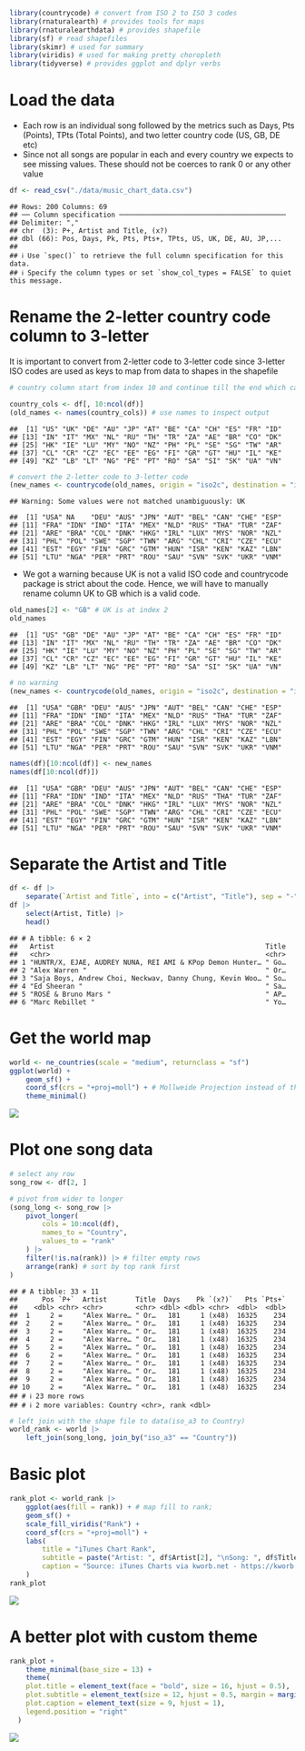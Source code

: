 ``` r
library(countrycode) # convert from ISO 2 to ISO 3 codes
library(rnaturalearth) # provides tools for maps
library(rnaturalearthdata) # provides shapefile
library(sf) # read shapefiles
library(skimr) # used for summary
library(viridis) # used for making pretty choropleth
library(tidyverse) # provides ggplot and dplyr verbs
```

# Load the data

- Each row is an individual song followed by the metrics such as Days,
  Pts (Points), TPts (Total Points), and two letter country code (US,
  GB, DE etc)
- Since not all songs are popular in each and every country we expects
  to see missing values. These should not be coerces to rank 0 or any
  other value

``` r
df <- read_csv("./data/music_chart_data.csv")
```

    ## Rows: 200 Columns: 69
    ## ── Column specification ─────────────────────────────────────────
    ## Delimiter: ","
    ## chr  (3): P+, Artist and Title, (x?)
    ## dbl (66): Pos, Days, Pk, Pts, Pts+, TPts, US, UK, DE, AU, JP,...
    ## 
    ## ℹ Use `spec()` to retrieve the full column specification for this data.
    ## ℹ Specify the column types or set `show_col_types = FALSE` to quiet this message.

# Rename the 2-letter country code column to 3-letter

It is important to convert from 2-letter code to 3-letter code since
3-letter ISO codes are used as keys to map from data to shapes in the
shapefile

``` r
# country column start from index 10 and continue till the end which can be obtained by using ncol(df)

country_cols <- df[, 10:ncol(df)]
(old_names <- names(country_cols)) # use names to inspect output
```

    ##  [1] "US" "UK" "DE" "AU" "JP" "AT" "BE" "CA" "CH" "ES" "FR" "ID"
    ## [13] "IN" "IT" "MX" "NL" "RU" "TH" "TR" "ZA" "AE" "BR" "CO" "DK"
    ## [25] "HK" "IE" "LU" "MY" "NO" "NZ" "PH" "PL" "SE" "SG" "TW" "AR"
    ## [37] "CL" "CR" "CZ" "EC" "EE" "EG" "FI" "GR" "GT" "HU" "IL" "KE"
    ## [49] "KZ" "LB" "LT" "NG" "PE" "PT" "RO" "SA" "SI" "SK" "UA" "VN"

``` r
# convert the 2-letter code to 3-letter code 
(new_names <- countrycode(old_names, origin = "iso2c", destination = "iso3c", warn = TRUE))
```

    ## Warning: Some values were not matched unambiguously: UK

    ##  [1] "USA" NA    "DEU" "AUS" "JPN" "AUT" "BEL" "CAN" "CHE" "ESP"
    ## [11] "FRA" "IDN" "IND" "ITA" "MEX" "NLD" "RUS" "THA" "TUR" "ZAF"
    ## [21] "ARE" "BRA" "COL" "DNK" "HKG" "IRL" "LUX" "MYS" "NOR" "NZL"
    ## [31] "PHL" "POL" "SWE" "SGP" "TWN" "ARG" "CHL" "CRI" "CZE" "ECU"
    ## [41] "EST" "EGY" "FIN" "GRC" "GTM" "HUN" "ISR" "KEN" "KAZ" "LBN"
    ## [51] "LTU" "NGA" "PER" "PRT" "ROU" "SAU" "SVN" "SVK" "UKR" "VNM"

- We got a warning because UK is not a valid ISO code and countrycode
  package is strict about the code. Hence, we will have to manually
  rename column UK to GB which is a valid code.

``` r
old_names[2] <- "GB" # UK is at index 2
old_names
```

    ##  [1] "US" "GB" "DE" "AU" "JP" "AT" "BE" "CA" "CH" "ES" "FR" "ID"
    ## [13] "IN" "IT" "MX" "NL" "RU" "TH" "TR" "ZA" "AE" "BR" "CO" "DK"
    ## [25] "HK" "IE" "LU" "MY" "NO" "NZ" "PH" "PL" "SE" "SG" "TW" "AR"
    ## [37] "CL" "CR" "CZ" "EC" "EE" "EG" "FI" "GR" "GT" "HU" "IL" "KE"
    ## [49] "KZ" "LB" "LT" "NG" "PE" "PT" "RO" "SA" "SI" "SK" "UA" "VN"

``` r
# no warning
(new_names <- countrycode(old_names, origin = "iso2c", destination = "iso3c"))
```

    ##  [1] "USA" "GBR" "DEU" "AUS" "JPN" "AUT" "BEL" "CAN" "CHE" "ESP"
    ## [11] "FRA" "IDN" "IND" "ITA" "MEX" "NLD" "RUS" "THA" "TUR" "ZAF"
    ## [21] "ARE" "BRA" "COL" "DNK" "HKG" "IRL" "LUX" "MYS" "NOR" "NZL"
    ## [31] "PHL" "POL" "SWE" "SGP" "TWN" "ARG" "CHL" "CRI" "CZE" "ECU"
    ## [41] "EST" "EGY" "FIN" "GRC" "GTM" "HUN" "ISR" "KEN" "KAZ" "LBN"
    ## [51] "LTU" "NGA" "PER" "PRT" "ROU" "SAU" "SVN" "SVK" "UKR" "VNM"

``` r
names(df)[10:ncol(df)] <- new_names
names(df[10:ncol(df)])
```

    ##  [1] "USA" "GBR" "DEU" "AUS" "JPN" "AUT" "BEL" "CAN" "CHE" "ESP"
    ## [11] "FRA" "IDN" "IND" "ITA" "MEX" "NLD" "RUS" "THA" "TUR" "ZAF"
    ## [21] "ARE" "BRA" "COL" "DNK" "HKG" "IRL" "LUX" "MYS" "NOR" "NZL"
    ## [31] "PHL" "POL" "SWE" "SGP" "TWN" "ARG" "CHL" "CRI" "CZE" "ECU"
    ## [41] "EST" "EGY" "FIN" "GRC" "GTM" "HUN" "ISR" "KEN" "KAZ" "LBN"
    ## [51] "LTU" "NGA" "PER" "PRT" "ROU" "SAU" "SVN" "SVK" "UKR" "VNM"

# Separate the Artist and Title

``` r
df <- df |> 
    separate(`Artist and Title`, into = c("Artist", "Title"), sep = "-", extra = "merge")
df |> 
    select(Artist, Title) |> 
    head()
```

    ## # A tibble: 6 × 2
    ##   Artist                                                    Title
    ##   <chr>                                                     <chr>
    ## 1 "HUNTR/X, EJAE, AUDREY NUNA, REI AMI & KPop Demon Hunter… " Go…
    ## 2 "Alex Warren "                                            " Or…
    ## 3 "Saja Boys, Andrew Choi, Neckwav, Danny Chung, Kevin Woo… " So…
    ## 4 "Ed Sheeran "                                             " Sa…
    ## 5 "ROSÉ & Bruno Mars "                                      " AP…
    ## 6 "Marc Rebillet "                                          " Yo…

# Get the world map

``` r
world <- ne_countries(scale = "medium", returnclass = "sf")
ggplot(world) + 
    geom_sf() +
    coord_sf(crs = "+proj=moll") + # Mollweide Projection instead of the default (inaccurate) Mercator Projection
    theme_minimal()
```

![](README_files/figure-gfm/unnamed-chunk-114-1.png)<!-- -->

# Plot one song data

``` r
# select any row
song_row <- df[2, ]

# pivot from wider to longer
(song_long <- song_row |> 
    pivot_longer(
        cols = 10:ncol(df), 
        names_to = "Country", 
        values_to = "rank"
    ) |> 
    filter(!is.na(rank)) |> # filter empty rows
    arrange(rank) # sort by top rank first
)
```

    ## # A tibble: 33 × 11
    ##      Pos `P+`  Artist       Title  Days    Pk `(x?)`   Pts `Pts+`
    ##    <dbl> <chr> <chr>        <chr> <dbl> <dbl> <chr>  <dbl>  <dbl>
    ##  1     2 =     "Alex Warre… " Or…   181     1 (x48)  16325    234
    ##  2     2 =     "Alex Warre… " Or…   181     1 (x48)  16325    234
    ##  3     2 =     "Alex Warre… " Or…   181     1 (x48)  16325    234
    ##  4     2 =     "Alex Warre… " Or…   181     1 (x48)  16325    234
    ##  5     2 =     "Alex Warre… " Or…   181     1 (x48)  16325    234
    ##  6     2 =     "Alex Warre… " Or…   181     1 (x48)  16325    234
    ##  7     2 =     "Alex Warre… " Or…   181     1 (x48)  16325    234
    ##  8     2 =     "Alex Warre… " Or…   181     1 (x48)  16325    234
    ##  9     2 =     "Alex Warre… " Or…   181     1 (x48)  16325    234
    ## 10     2 =     "Alex Warre… " Or…   181     1 (x48)  16325    234
    ## # ℹ 23 more rows
    ## # ℹ 2 more variables: Country <chr>, rank <dbl>

``` r
# left join with the shape file to data(iso_a3 to Country)
world_rank <- world |> 
    left_join(song_long, join_by("iso_a3" == "Country"))
```

# Basic plot

``` r
rank_plot <- world_rank |> 
    ggplot(aes(fill = rank)) + # map fill to rank;
    geom_sf() +
    scale_fill_viridis("Rank") +
    coord_sf(crs = "+proj=moll") +
    labs(
        title = "iTunes Chart Rank",
        subtitle = paste("Artist: ", df$Artist[2], "\nSong: ", df$Title[2]),
        caption = "Source: iTunes Charts via kworb.net - https://kworb.net/itunes/"
    )
rank_plot
```

![](README_files/figure-gfm/unnamed-chunk-117-1.png)<!-- -->

# A better plot with custom theme

``` r
rank_plot + 
    theme_minimal(base_size = 13) +
    theme(
    plot.title = element_text(face = "bold", size = 16, hjust = 0.5),
    plot.subtitle = element_text(size = 12, hjust = 0.5, margin = margin(b = 10)),
    plot.caption = element_text(size = 9, hjust = 1),
    legend.position = "right"
  )
```

![](README_files/figure-gfm/unnamed-chunk-118-1.png)<!-- -->
